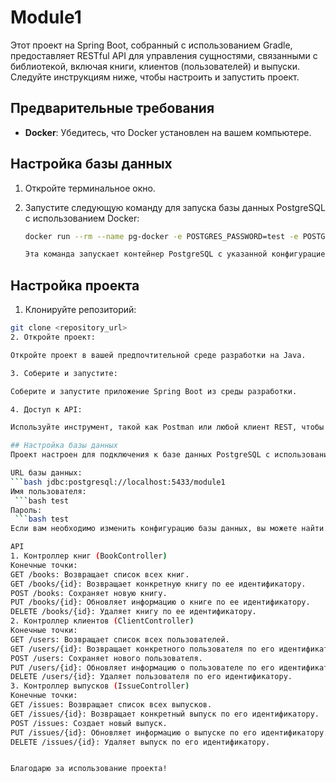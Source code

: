 # Module1


Этот проект на Spring Boot, собранный с использованием Gradle, предоставляет RESTful API для управления сущностями, связанными с библиотекой, включая книги, клиентов (пользователей) и выпуски. Следуйте инструкциям ниже, чтобы настроить и запустить проект.

## Предварительные требования

- **Docker**: Убедитесь, что Docker установлен на вашем компьютере.

## Настройка базы данных

1. Откройте терминальное окно.

2. Запустите следующую команду для запуска базы данных PostgreSQL с использованием Docker:

   ```bash
   docker run --rm --name pg-docker -e POSTGRES_PASSWORD=test -e POSTGRES_USER=test -e POSTGRES_DB=module1 -p 5433:5432 postgres:13

   Эта команда запускает контейнер PostgreSQL с указанной конфигурацией.

## Настройка проекта
1. Клонируйте репозиторий:
```bash
git clone <repository_url>
2. Откройте проект:

Откройте проект в вашей предпочтительной среде разработки на Java.

3. Соберите и запустите:

Соберите и запустите приложение Spring Boot из среды разработки.

4. Доступ к API:

Используйте инструмент, такой как Postman или любой клиент REST, чтобы получить доступ к предоставленным конечным точкам API.

## Настройка базы данных
Проект настроен для подключения к базе данных PostgreSQL с использованием следующих параметров:

URL базы данных:
```bash jdbc:postgresql://localhost:5433/module1
Имя пользователя:
 ```bash test
Пароль:
 ```bash test
Если вам необходимо изменить конфигурацию базы данных, вы можете найти ее в файле application.properties в проекте.

API
1. Контроллер книг (BookController)
Конечные точки:
GET /books: Возвращает список всех книг.
GET /books/{id}: Возвращает конкретную книгу по ее идентификатору.
POST /books: Сохраняет новую книгу.
PUT /books/{id}: Обновляет информацию о книге по ее идентификатору.
DELETE /books/{id}: Удаляет книгу по ее идентификатору.
2. Контроллер клиентов (ClientController)
Конечные точки:
GET /users: Возвращает список всех пользователей.
GET /users/{id}: Возвращает конкретного пользователя по его идентификатору.
POST /users: Сохраняет нового пользователя.
PUT /users/{id}: Обновляет информацию о пользователе по его идентификатору.
DELETE /users/{id}: Удаляет пользователя по его идентификатору.
3. Контроллер выпусков (IssueController)
Конечные точки:
GET /issues: Возвращает список всех выпусков.
GET /issues/{id}: Возвращает конкретный выпуск по его идентификатору.
POST /issues: Создает новый выпуск.
PUT /issues/{id}: Обновляет информацию о выпуске по его идентификатору.
DELETE /issues/{id}: Удаляет выпуск по его идентификатору.


Благодарю за использование проекта!
